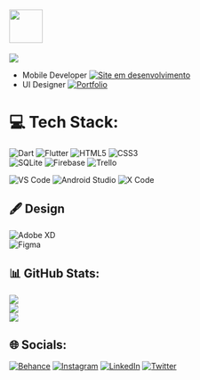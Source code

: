 # <img width="60" src="https://i.ibb.co/hVG9sFF/logo-tech-12.png"/>
<img src="https://i.ibb.co/r2bh3RX/Linked-In-cover-2.png"/>

- Mobile Developer [![Site em desenvolvimento](https://img.shields.io/badge/-Portfolio-black)](https://johnnyfdev.github.io/johnnydev_page/)
- UI Designer [![Portfolio](https://img.shields.io/badge/-Portfolio-black)](https://www.behance.net/gallery/103577747/UI-Drawing-to-Code)



# 💻 Tech Stack:
![Dart](https://img.shields.io/badge/dart-%230175C2.svg?style=for-the-badge&logo=dart&logoColor=white) ![Flutter](https://img.shields.io/badge/Flutter-%2302569B.svg?style=for-the-badge&logo=Flutter&logoColor=white) 
![HTML5](https://img.shields.io/badge/html5-%23E34F26.svg?style=for-the-badge&logo=html5&logoColor=white) ![CSS3](https://img.shields.io/badge/css3-%231572B6.svg?style=for-the-badge&logo=css3&logoColor=white)  
![SQLite](https://img.shields.io/badge/sqlite-%2307405e.svg?style=for-the-badge&logo=sqlite&logoColor=white) ![Firebase](https://img.shields.io/badge/firebase-%23039BE5.svg?style=for-the-badge&logo=firebase) 
![Trello](https://img.shields.io/badge/Trello-%23026AA7.svg?style=for-the-badge&logo=Trello&logoColor=white)

 
![VS Code](http://img.shields.io/badge/-VS%20Code-007ACC?style=flat&logo=visual-studio-code)
![Android Studio](http://img.shields.io/badge/-Android%20Studio-green?style=flat&logo=android-studio&logoColor=ffffff)
![X Code](http://img.shields.io/badge/-X%20Code-grey?style=flat&logo=xcode&logoColor=ffffff)

## 🖋 Design
![Adobe XD](https://img.shields.io/badge/Adobe%20XD-470137?style=for-the-badge&logo=Adobe%20XD&logoColor=#FF61F6) 	
![Figma](https://img.shields.io/badge/figma-%23F24E1E.svg?style=for-the-badge&logo=figma&logoColor=white) 

## 📊 GitHub Stats:
![](https://github-readme-stats.vercel.app/api?username=JohnnyFdev&theme=dark&hide_border=false&include_all_commits=true&count_private=true)<br/>
![](https://github-readme-streak-stats.herokuapp.com/?user=JohnnyFdev&theme=dark&hide_border=false)<br/>
![](https://github-readme-stats.vercel.app/api/top-langs/?username=JohnnyFdev&theme=dark&hide_border=false&include_all_commits=true&count_private=true&layout=compact)







## 🌐 Socials:
[![Behance](https://img.shields.io/badge/Behance-1769ff?logo=behance&logoColor=white)](https://behance.net/johhnyfreire) [![Instagram](https://img.shields.io/badge/Instagram-%23E4405F.svg?logo=Instagram&logoColor=white)](https://instagram.com/Johnnyfdev) [![LinkedIn](https://img.shields.io/badge/LinkedIn-%230077B5.svg?logo=linkedin&logoColor=white)](https://linkedin.com/in/JohnnyFreire) [![Twitter](https://img.shields.io/badge/Twitter-%231DA1F2.svg?logo=Twitter&logoColor=white)](https://twitter.com/Johnnyfdev) 


